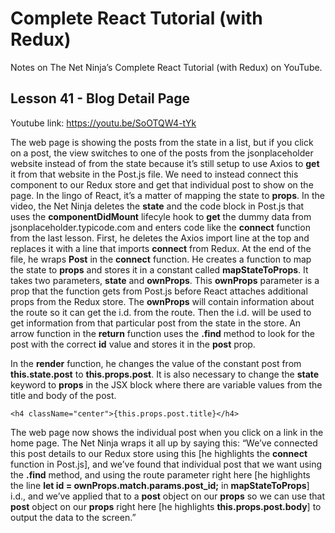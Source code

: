 # Complete React Tutorial (with Redux)

Notes on The Net Ninja’s Complete React Tutorial (with Redux) on YouTube.

## Lesson 41 - Blog Detail Page

Youtube link: https://youtu.be/SoOTQW4-tYk

The web page is showing the posts from the state in a list, but if you click on a post, the view switches to one of the posts from the jsonplaceholder website instead of from the state because it’s still setup to use Axios to __get__ it from that website in the Post.js file. We need to instead connect this component to our Redux store and get that individual post to show on the page. In the lingo of React, it’s a matter of mapping the state to __props__. In the video, the Net Ninja deletes the __state__ and the code block in Post.js that uses the __componentDidMount__ lifecyle hook to __get__ the dummy data from jsonplaceholder.typicode.com and enters code like the __connect__ function from the last lesson. First, he deletes the Axios import line at the top and replaces it with a line that imports __connect__ from Redux. At the end of the file, he wraps __Post__ in the __connect__ function. He creates a function to map the state to __props__ and stores it in a constant called __mapStateToProps__. It takes two parameters, __state__ and __ownProps__. This __ownProps__ parameter is a prop that the function gets from Post.js before React attaches additional props from the Redux store. The __ownProps__ will contain information about the route so it can get the i.d. from the route. Then the i.d. will be used to get information from that particular post from the state in the store. An arrow function in the __return__ function uses the __.find__ method to look for the post with the correct __id__ value and stores it in the __post__ prop.

In the __render__ function, he changes the value of the constant post from __this.state.post__ to __this.props.post__. It is also necessary to change the __state__ keyword to __props__ in the JSX block where there are variable values from the title and body of the post.

`<h4 className="center">{this.props.post.title}</h4>`

The web page now shows the individual post when you click on a link in the home page. The Net Ninja wraps it all up by saying this: “We’ve connected this post details to our Redux store using this [he highlights the __connect__ function in Post.js], and we’ve found that individual post that we want using the __.find__ method, and using the route parameter right here [he highlights the line __let id = ownProps.match.params.post_id;__ in __mapStateToProps__] i.d., and we’ve applied that to a __post__ object on our __props__ so we can use that __post__ object on our __props__ right here [he highlights __this.props.post.body__] to output the data to the screen.”

